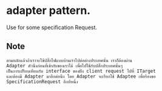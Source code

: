 # adapter pattern.
Use for some specification Request.

## Note

    ตามหลักแล้วถ้าเราจะใช้ปลั๊กไฟแบบบ้านเราไปต่อต่างประเทศนั้น เราก็ต้องผ่าน
    Adapter ตัวนึงก่อนที่เข้ากับของเราได้ เพื่อไปใช้กับปลั๊กประเทศนั้นๆ
    เป็นการเปรียบเทียบกับ interface ของฝั่ง client request ไปที่ ITarget
    และต้องมี Adapter มาอีกต่อนึง โดย Adapter จะเรียกใช้ Adaptee เพื่อร้องขอ
    SpecificationRequest อีกทีหนึ่ง